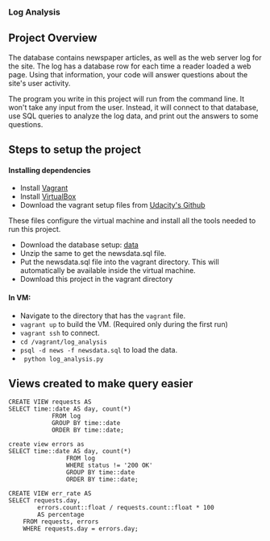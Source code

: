 ### Log Analysis

## Project Overview
The database contains newspaper articles, as well as the web server log for the site. The log has a database row for each time a reader loaded a web page. Using that information, your code will answer questions about the site's user activity.

The program you write in this project will run from the command line. It won't take any input from the user. Instead, it will connect to that database, use SQL queries to analyze the log data, and print out the answers to some questions.

## Steps to setup the project


#### Installing dependencies

- Install [Vagrant](https://www.vagrantup.com/)
- Install [VirtualBox](https://www.virtualbox.org/)
- Download the vagrant setup files from [Udacity's Github](https://github.com/udacity/fullstack-nanodegree-vm)

These files configure the virtual machine and install all the tools needed to run this project.

- Download the database setup: [data](https://d17h27t6h515a5.cloudfront.net/topher/2016/August/57b5f748_newsdata/newsdata.zip)
- Unzip the same to get the newsdata.sql file.
- Put the newsdata.sql file into the vagrant directory. This will automatically be available inside the virtual machine.
- Download this project in the vagrant directory

#### In VM:

- Navigate to the directory that has the `vagrant` file.
- ``` vagrant up ``` to build the VM. (Required only during the first run)
- ``` vagrant ssh ``` to connect.
- ``` cd /vagrant/log_analysis ```
- ``` psql -d news -f newsdata.sql ``` to load the data.
- ``` python log_analysis.py```



## Views created to make query easier
```
CREATE VIEW requests AS
SELECT time::date AS day, count(*)
            FROM log
            GROUP BY time::date
            ORDER BY time::date;

create view errors as
SELECT time::date AS day, count(*)
                FROM log
                WHERE status != '200 OK'
                GROUP BY time::date
                ORDER BY time::date;

CREATE VIEW err_rate AS
SELECT requests.day,
        errors.count::float / requests.count::float * 100
        AS percentage
    FROM requests, errors
    WHERE requests.day = errors.day;
```
